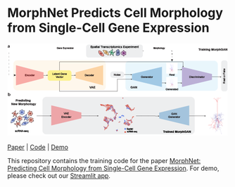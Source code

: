 # MorphNet Predicts Cell Morphology from Single-Cell Gene Expression

![MorphNet](docs/morphnet_fig1.png)

[Paper](https://www.biorxiv.org/content/10.1101/2022.10.21.513201v1) | [Code](https://github.com/single-cell-morphology) | [Demo](https://morphnet2d.streamlit.app/)

This repository contains the training code for the paper [MorphNet: Predicting Cell Morphology from Single-Cell Gene Expression](https://www.biorxiv.org/content/10.1101/2022.10.21.513201v1). For demo, please check out our [Streamlit app](https://morphnet2d.streamlit.app/).

<!--
How to pull from `stylegan2-ada-pytorch` repo:

```
git fetch upstream
git merge upstream/main main
```

Tips:
1. ImageFolderDataset requires `np.uint8` (pixel values ranging from [0, 255]) datasets.
2. Check Python and GCC version
```
which python # should be using conda python
which gcc # gcc/8.2 module should be used, not /bin/gcc; if not, re-load module gcc/8.2.0
print(torch.__version__) # should be 1.7.1+cu110
```
3. Install scVI, then install torch==1.7.0 (stylegan2-ada used torch v1.7, but scVI will try to install a higher version)
4. AttributeError:
```
AttributeError: module 'torch.distributions.constraints' has no attribute '_CorrCholesky'
```
Solution: `pip install pyro-ppl==1.5.2`
From [here](https://www.gitmemory.com/issue/YosefLab/scvi-tools/985/791824847)
-->